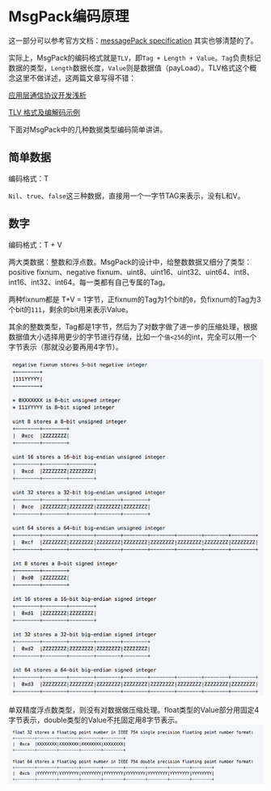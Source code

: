 # MsgPack编码原理

这一部分可以参考官方文档：[messagePack specification](https://github.com/msgpack/msgpack/blob/master/spec.md) 其实也够清楚的了。

实际上，MsgPack的编码格式就是`TLV`，即`Tag + Length + Value`。`Tag`负责标记数据的类型，`Length`数据长度，`Value`则是数据值（payLoad）。TLV格式这个概念这里不做详述，这两篇文章写得不错：

[应用层通信协议开发浅析
](https://blog.csdn.net/phunxm/article/details/5086080)

[TLV 格式及编解码示例
](https://blog.csdn.net/chexlong/article/details/6974201)

下面对MsgPack中的几种数据类型编码简单讲讲。

## 简单数据

编码格式：T

`Nil`、`true`、`false`这三种数据，直接用一个一字节TAG来表示，没有L和V。

## 数字

编码格式：T + V

两大类数据：整数和浮点数。MsgPack的设计中，给整数数据又细分了类型：positive fixnum、negative fixnum、uint8、uint16、uint32、uint64、int8、int16、int32、int64。每一类都有自己专属的Tag。

两种fixnum都是 T+V = 1字节，正fixnum的Tag为1个bit的`0`，负fixnum的Tag为3个bit的`111`，剩余的bit用来表示Value。

其余的整数类型，Tag都是1字节，然后为了对数字做了进一步的压缩处理，根据数据值大小选择用更少的字节进行存储，比如一个`值<256`的int，完全可以用一个字节表示（那就没必要再用4字节）。

![](../image/Snip20180604_1.png)

单双精度浮点数类型，则没有对数据做压缩处理。float类型的Value部分用固定4字节表示，double类型的Value不扥固定用8字节表示。
![](../image/Snip20180604_2.png)
